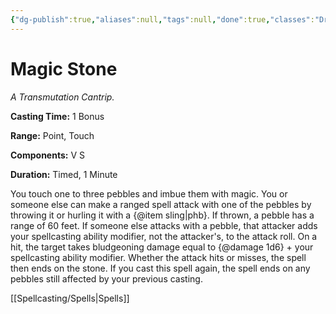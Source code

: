 ```yaml
---
{"dg-publish":true,"aliases":null,"tags":null,"done":true,"classes":"Druid, Warlock, Artificer,","spellLevel":0,"school":"Transmutation","source":"XGE","permalink":"/spells/magic-stone/","dgHomeLink":false,"dgPassFrontmatter":true}
---
```


# Magic Stone
*A Transmutation Cantrip.*

**Casting Time:** 1 Bonus

**Range:** Point, Touch

**Components:** V S 

**Duration:** Timed, 1 Minute

You touch one to three pebbles and imbue them with magic. You or someone else can make a ranged spell attack with one of the pebbles by throwing it or hurling it with a {@item sling|phb}. If thrown, a pebble has a range of 60 feet. If someone else attacks with a pebble, that attacker adds your spellcasting ability modifier, not the attacker's, to the attack roll. On a hit, the target takes bludgeoning damage equal to {@damage 1d6} + your spellcasting ability modifier. Whether the attack hits or misses, the spell then ends on the stone.
If you cast this spell again, the spell ends on any pebbles still affected by your previous casting.

[[Spellcasting/Spells|Spells]]